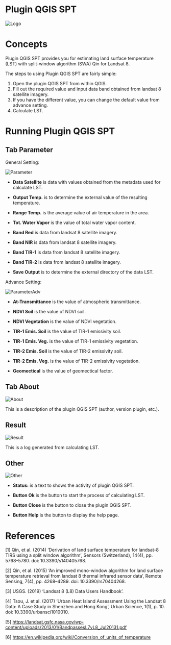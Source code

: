 Plugin QGIS SPT
===============================================
![Logo](https://user-images.githubusercontent.com/58234878/87500090-e26d8600-c685-11ea-849a-00fbeadfbf26.png)

Concepts
=================
Plugin QGIS SPT provides you for estimating land surface temperature (LST) with split-window algorithm (SWA) Qin for Landsat 8.

The steps to using Plugin QGIS SPT are fairly simple:

1. Open the plugin QGIS SPT from within QGIS.
2. Fill out the required value and input data band obtained from landsat 8 satellite imagery.
3. If you have the different value, you can change the default value from advance setting.
4. Calculate LST.


Running Plugin QGIS SPT
======================

Tab Parameter
--------------------------

General Setting:

![Parameter](https://user-images.githubusercontent.com/58234878/87500100-e699a380-c685-11ea-9189-ea4580111bcb.png)

- **Data Satellite** is data with values obtained from the metadata used for calculate LST.

- **Output Temp.** is to determine the external value of the resulting temperature.

- **Range Temp.** is the average value of air temperature in the area.

- **Tot. Water Vapor** is the value of total water vapor content.

- **Band Red** is data from landsat 8 satellite imagery.

- **Band NIR** is data from landsat 8 satellite imagery.

- **Band TIR-1** is data from landsat 8 satellite imagery.

- **Band TIR-2** is data from landsat 8 satellite imagery.

- **Save Output** is to determine the external directory of the data LST.

Advance Setting:

![ParameterAdv](https://user-images.githubusercontent.com/58234878/87500102-e8636700-c685-11ea-8e7d-190701308971.png)

- **At-Transmittance** is the value of atmospheric transmittance.

- **NDVI Soil** is the value of NDVI soil.

- **NDVI Vegetation** is the value of NDVI vegetation.

- **TIR-1 Emis. Soil** is the value of TIR-1 emissivity soil.

- **TIR-1 Emis. Veg.** is the value of TIR-1 emissivity vegetation.

- **TIR-2 Emis. Soil** is the value of TIR-2 emissivity soil.

- **TIR-2 Emis. Veg.** is the value of TIR-2 emissivity vegetation.

- **Geomectical** is the value of geomectical factor.


Tab About
--------------------------
![About](https://user-images.githubusercontent.com/58234878/87500085-e00b2c00-c685-11ea-978b-514fd3490167.png)

This is a description of the plugin QGIS SPT (author, version plugin, etc.).

Result
--------------------------
![Result](https://user-images.githubusercontent.com/58234878/87500106-ea2d2a80-c685-11ea-9fc4-ef92f60adc07.png)

This is a log generated from calculating LST.

Other
--------------------------
![Other](https://user-images.githubusercontent.com/58234878/87500097-e5687680-c685-11ea-9499-c54fe50af407.png)

- **Status:** is a text to shows the activity of plugin QGIS SPT.

- **Button Ok** is the button to start the process of calculating LST.

- **Button Close** is the button to close the plugin QGIS SPT.

- **Button Help** is the button to display the help page.


References
======================
[1] Qin, et al. (2014) ‘Derivation of land surface temperature for landsat-8 TIRS using a split window algorithm’, Sensors (Switzerland), 14(4), pp. 5768–5780. doi: 10.3390/s140405768.

[2] Qin, et al. (2015) ‘An improved mono-window algorithm for land surface temperature retrieval from landsat 8 thermal infrared sensor data’, Remote Sensing, 7(4), pp. 4268–4289. doi: 10.3390/rs70404268.

[3] USGS. (2019) ‘Landsat 8 (L8) Data Users Handbook’.

[4] Tsou, J. et al. (2017) ‘Urban Heat Island Assessment Using the Landsat 8 Data: A Case Study in Shenzhen and Hong Kong’, Urban Science, 1(1), p. 10. doi: 10.3390/urbansci1010010.

[5] https://landsat.gsfc.nasa.gov/wp-content/uploads/2013/01/BandpassesL7vL8_Jul20131.pdf

[6] https://en.wikipedia.org/wiki/Conversion_of_units_of_temperature
